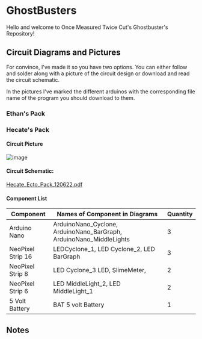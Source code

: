 # GhostBusters
Hello and welcome to Once Measured Twice Cut's Ghostbuster's Repository!

## Circuit Diagrams and Pictures


For convince, I've made it so you have two options. You can either follow and solder along with a picture of the circuit design or download and read the circuit schematic. 

In the pictures I've marked the different arduinos with the corresponding file name of the program you should download to them.

### Ethan's Pack


### Hecate's Pack

#### Circuit Picture
![image](https://user-images.githubusercontent.com/121141164/214507058-82fe7958-2392-4246-85ca-d1e8cb1b8af1.png)

#### Circuit Schematic:
[Hecate_Ecto_Pack_120622.pdf](https://github.com/OnceMeasuredTwiceCut/GhostBusters/files/10497152/Hecate_Ecto_Pack_120622.pdf)

#### Component List
Component | Names of Component in Diagrams | Quantity 
--- | --- | --- |
Arduino Nano | ArduinoNano_Cyclone, ArduinoNano_BarGraph, ArduinoNano_MiddleLights |	3 
NeoPixel Strip 16 | LEDCyclone_1, LED Cyclone_2, LED BarGraph | 3 
NeoPixel Strip 8 | LED Cyclone_3 LED, SlimeMeter, |	2 
NeoPixel Strip 6 |LED MiddleLight_2, LED MiddleLight_1 |	2 
5 Volt Battery | BAT 5 volt Battery |	1	

## Notes
